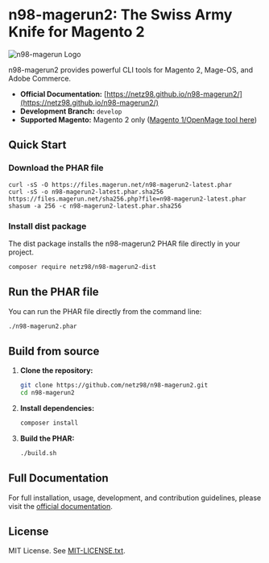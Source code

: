 # n98-magerun2: The Swiss Army Knife for Magento 2

![n98-magerun Logo](.github/doc/magerun-logo.png)

n98-magerun2 provides powerful CLI tools for Magento 2, Mage-OS, and Adobe Commerce.

- **Official Documentation:** [https://netz98.github.io/n98-magerun2/](https://netz98.github.io/n98-magerun2/)
- **Development Branch:** `develop`
- **Supported Magento:** Magento 2 only ([Magento 1/OpenMage tool here](https://github.com/netz98/n98-magerun))

## Quick Start

### Download the PHAR file

```
curl -sS -O https://files.magerun.net/n98-magerun2-latest.phar
curl -sS -o n98-magerun2-latest.phar.sha256 https://files.magerun.net/sha256.php?file=n98-magerun2-latest.phar
shasum -a 256 -c n98-magerun2-latest.phar.sha256
```

### Install dist package

The dist package installs the n98-magerun2 PHAR file directly in your project.

```sh
composer require netz98/n98-magerun2-dist
```
## Run the PHAR file

You can run the PHAR file directly from the command line:

```bash
./n98-magerun2.phar
```

## Build from source

1. **Clone the repository:**
   ```bash
   git clone https://github.com/netz98/n98-magerun2.git
   cd n98-magerun2
   ```
2. **Install dependencies:**
   ```bash
   composer install
   ```
3. **Build the PHAR:**
   ```bash
   ./build.sh
   ```

## Full Documentation

For full installation, usage, development, and contribution guidelines, please visit the [official documentation](https://netz98.github.io/n98-magerun2/).

## License

MIT License. See [MIT-LICENSE.txt](./MIT-LICENSE.txt).

